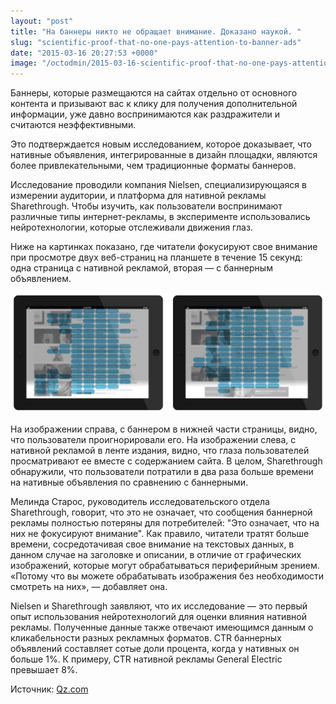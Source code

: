 ```yaml
---
layout: "post"
title: "На баннеры никто не обращает внимание. Доказано наукой. "
slug: "scientific-proof-that-no-one-pays-attention-to-banner-ads"
date: "2015-03-16 20:27:53 +0000"
image: "/octodmin/2015-03-16-scientific-proof-that-no-one-pays-attention-to-banner-ads/sharethrough-nielsen-banner-native-ads.jpg"
---
```


Баннеры, которые размещаются на сайтах отдельно от основного контента и призывают вас к клику для получения дополнительной информации, уже давно воспринимаются как раздражители и считаются неэффективными. 

Это подтверждается новым исследованием, которое доказывает, что  нативные объявления, интегрированные в дизайн площадки, являются более привлекательными, чем традиционные форматы баннеров.

Исследование проводили компания Nielsen, специализирующаяся в измерении аудитории, и платформа для нативной рекламы Sharethrough. Чтобы изучить, как пользователи воспринимают различные типы интернет-рекламы, в эксперименте использовались нейротехнологии, которые отслеживали движения глаз.

Ниже на картинках показано, где читатели фокусируют свое внимание при просмотре двух веб-страниц на планшете в течение 15 секунд: одна страница с нативной рекламой, вторая — с баннерным объявлением. 

![Banner vs Native ads](/octodmin/2015-03-16-scientific-proof-that-no-one-pays-attention-to-banner-ads/sharethrough-nielsen-banner-native-ads.jpg)

На изображении справа, с баннером в нижней части страницы, видно, что пользователи проигнорировали его. На изображении слева, с нативной рекламой в ленте издания, видно, что глаза пользователей просматривают ее вместе с содержанием сайта. 
В целом, Sharethrough обнаружили, что пользователи потратили в два раза больше времени на нативные объявления по сравнению с баннерными.

Мелинда Старос, руководитель исследовательского отдела Sharethrough, говорит, что это не означает, что сообщения баннерной рекламы полностью потеряны для потребителей: "Это означает, что на них не фокусируют внимание". 
Как правило, читатели тратят больше времени, сосредотачивая свое внимание на текстовых данных, в данном случае на заголовке и описании, в отличие от графических изображений, которые могут обрабатываться периферийным зрением. «Потому что вы можете обрабатывать изображения без необходимости смотреть на них», — добавляет она.

Nielsen и Sharethrough заявляют, что их исследование — это первый опыт использования нейротехнологий для оценки влияния нативной рекламы. Полученные данные также отвечают имеющимся данным о кликабельности разных рекламных форматов. CTR баннерных объявлений составляет сотые доли процента, когда у нативных он больше 1%. К примеру, CTR нативной рекламы General Electric превышает 8%.

Источник: [Qz.com](http://qz.com/359077/scientific-proof-that-no-one-pays-attention-to-banner-ads/)
